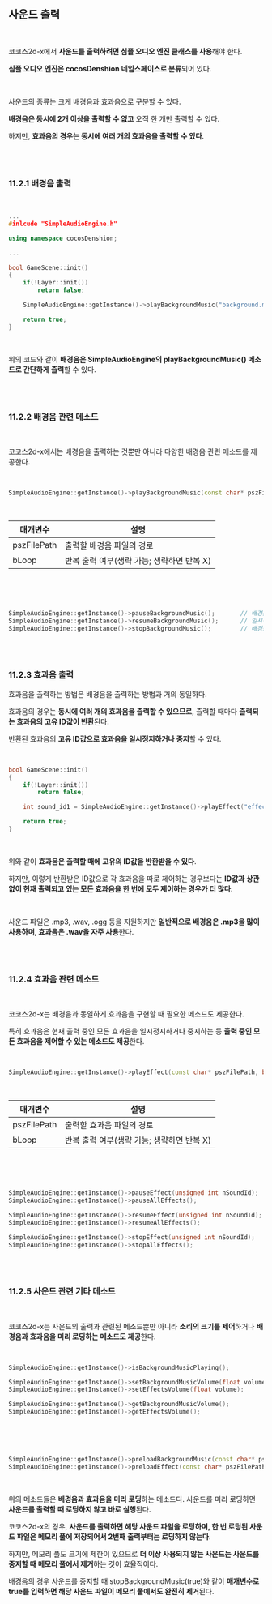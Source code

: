 ## 사운드 출력

</br>

코코스2d-x에서 **사운드를 출력하려면 심플 오디오 엔진 클래스를 사용**해야 한다.

**심플 오디오 엔진은 cocosDenshion 네임스페이스로 분류**되어 있다.

</br>

사운드의 종류는 크게 배경음과 효과음으로 구분할 수 있다.

**배경음은 동시에 2개 이상을 출력할 수 없고** 오직 한 개만 출력할 수 있다.

하지만, **효과음의 경우는 동시에 여러 개의 효과음을 출력할 수 있다**.

</br>
</br>

### 11.2.1 배경음 출력

</br>

```C++
...
#inlcude "SimpleAudioEngine.h"

using namespace cocosDenshion;

...

bool GameScene::init()
{
    if(!Layer::init())
        return false;

    SimpleAudioEngine::getInstance()->playBackgroundMusic("background.mp3");

    return true;
}
```
</br>

위의 코드와 같이 **배경음은 SimpleAudioEngine의 playBackgroundMusic() 메소드로 간단하게 출력**할 수 있다.

</br>
</br>

### 11.2.2 배경음 관련 메소드

</br>

코코스2d-x에서는 배경음을 출력하는 것뿐만 아니라 다양한 배경음 관련 메소드를 제공한다.

</br>

```C++
SimpleAudioEngine::getInstance()->playBackgroundMusic(const char* pszFilePath, bool bLoop);
```
</br>

|매개변수|설명|
|-------|----|
|pszFilePath|출력할 배경음 파일의 경로|
|bLoop|반복 출력 여부(생략 가능; 생략하면 반복 X)|

</br>
</br>
</br>

```C++
SimpleAudioEngine::getInstance()->pauseBackgroundMusic();       // 배경음의 출력을 일시정지
SimpleAudioEngine::getInstance()->resumeBackgroundMusic();      // 일시정지된 배경음의 출력을 재개
SimpleAudioEngine::getInstance()->stopBackgroundMusic();        // 배경음의 출력을 중지
```
</br>
</br>

### 11.2.3 효과음 출력

효과음을 출력하는 방법은 배경음을 출력하는 방법과 거의 동일하다.

효과음의 경우는 **동시에 여러 개의 효과음을 출력할 수 있으므로**, 출력할 때마다 **출력되는 효과음의 고유 ID값이 반환**된다.

반환된 효과음의 **고유 ID값으로 효과음을 일시정지하거나 중지**할 수 있다.

</br>

```C++
bool GameScene::init()
{
    if(!Layer::init())
        return false;

    int sound_id1 = SimpleAudioEngine::getInstance()->playEffect("effect1.wav");

    return true;
}
```
</br>

위와 같이 **효과음은 출력할 때에 고유의 ID값을 반환받을 수 있다**.

하지만, 이렇게 반환받은 ID값으로 각 효과음을 따로 제어하는 경우보다는 **ID값과 상관없이 현재 출력되고 있는 모든 효과음을 한 번에 모두 제어하는 경우가 더 많다**.

</br>

사운드 파일은 .mp3, .wav, .ogg 등을 지원하지만 **일반적으로 배경음은 .mp3을 많이 사용하며, 효과음은 .wav을 자주 사용**한다.

</br>
</br>

### 11.2.4 효과음 관련 메소드

</br>

코코스2d-x는 배경음과 동일하게 효과음을 구현할 때 필요한 메소드도 제공한다.

특히 효과음은 현재 출력 중인 모든 효과음을 일시정지하거나 중지하는 등 **출력 중인 모든 효과음을 제어할 수 있는 메소드도 제공**한다.

</br>

```C++
SimpleAudioEngine::getInstance()->playEffect(const char* pszFilePath, bool bLoop);
```
</br>

|매개변수|설명|
|-------|----|
|pszFilePath|출력할 효과음 파일의 경로|
|bLoop|반복 출력 여부(생략 가능; 생략하면 반복 X)|

</br>
</br>
</br>

```C++
SimpleAudioEngine::getInstance()->pauseEffect(unsigned int nSoundId);       // ID값으로 해당 효과음을 일시정지
SimpleAudioEngine::getInstance()->pauseAllEffects();                        // 모든 효과음을 일시정지

SimpleAudioEngine::getInstance()->resumeEffect(unsigned int nSoundId);      // 일시정지된 효과음을 ID값으로 다시 재개
SimpleAudioEngine::getInstance()->resumeAllEffects();                       // 모든 효과음을 다시 재개

SimpleAudioEngine::getInstance()->stopEffect(unsigned int nSoundId);        // ID값으로 해당 효과음을 중지
SimpleAudioEngine::getInstance()->stopAllEffects();                         // 모든 효과음을 중지
```
</br>
</br>

### 11.2.5 사운드 관련 기타 메소드

</br>

코코스2d-x는 사운드의 출력과 관련된 메소드뿐만 아니라 **소리의 크기를 제어**하거나 **배경음과 효과음을 미리 로딩하는 메소드도 제공**한다.

</br>

```C++
SimpleAudioEngine::getInstance()->isBackgroundMusicPlaying();                           // 배경음의 출력 여부를 bool로 반환

SimpleAudioEngine::getInstance()->setBackgroundMusicVolume(float volume);               // 배경음의 소리 크기를 설정(0.0 ~ 1.0)
SimpleAudioEngine::getInstance()->setEffectsVolume(float volume);                       // 효과음의 소리 크기를 설정(0.0 ~ 1.0)

SimpleAudioEngine::getInstance()->getBackgroundMusicVolume();                           // 배경음의 소리 크기를 float(0.0 ~ 1.0)으로 반환
SimpleAudioEngine::getInstance()->getEffectsVolume();                                   // 효과음의 소리 크기를 float(0.0 ~ 1.0)으로 반환
```
</br>
</br>
</br>

```C++
SimpleAudioEngine::getInstance()->preloadBackgroundMusic(const char* pszFilePath);
SimpleAudioEngine::getInstance()->preloadEffect(const char* pszFilePath);
```
</br>

위의 메소드들은 **배경음과 효과음을 미리 로딩**하는 메소드다. 사운드를 미리 로딩하면 **사운드를 출력할 때 로딩하지 않고 바로 실행**된다.

코코스2d-x의 경우, **사운드를 출력하면 해당 사운드 파일을 로딩하며, 한 번 로딩된 사운드 파일은 메모리 풀에 저장되어서 2번째 출력부터는 로딩하지 않는다**.

하지만, 메모리 풀도 크기에 제한이 있으므로 **더 이상 사용되지 않는 사운드는 사운드를 중지할 때 메모리 풀에서 제거**하는 것이 효율적이다.

배경음의 경우 사운드를 중지할 때 stopBackgroundMusic(true)와 같이 **매개변수로 true를 입력하면 해당 사운드 파일이 메모리 풀에서도 완전히 제거**된다.